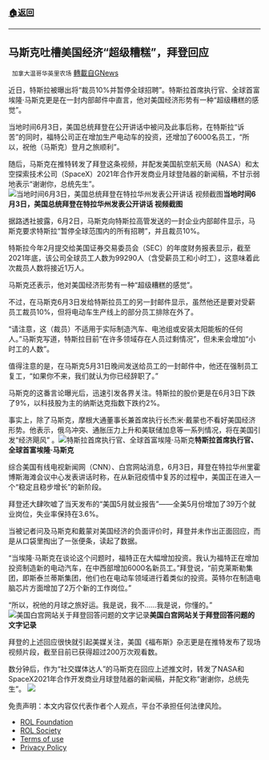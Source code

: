 ###  [:house:返回](README.md)
---


## 马斯克吐槽美国经济“超级糟糕”，拜登回应
` 加拿大温哥华英里农场` [轉載自GNews](https://gnews.org/zh-hans/2669651/)

近日，特斯拉被曝出将“裁员10%并暂停全球招聘”。特斯拉首席执行官、全球首富埃隆·马斯克更是在一封内部邮件中直言，他对美国经济形势有一种“超级糟糕的感觉”。
 
当地时间6月3日，美国总统拜登在公开讲话中被问及此事后称，在特斯拉“诉苦”的同时，福特公司正在增加生产电动车的投资，还增加了6000名员工，“所以，祝他（马斯克）登月之旅顺利”。
 
随后，马斯克在推特转发了拜登这条视频，并配发美国航空航天局（NASA）和太空探索技术公司（SpaceX）2021年合作开发商业月球登陆器的新闻稿，不甘示弱地表示“谢谢你，总统先生”。![当地时间6月3日，美国总统拜登在特拉华州发表公开讲话 视频截图](https://n.sinaimg.cn/sinakd20220605s/433/w1305h728/20220605/6c38-09cc1fc8478f6f806f282bb47b0ac263.png)**当地时间6月3日，美国总统拜登在特拉华州发表公开讲话 视频截图**
 
据路透社披露，6月2日，马斯克向特斯拉高管发送的一封企业内部邮件显示，马斯克要求特斯拉“暂停全球范围内的所有招聘”，并且裁员10%。
 
特斯拉今年2月提交给美国证券交易委员会（SEC）的年度财务报表显示，截至2021年底，该公司全球员工人数为99290人（含受薪员工和小时工），这意味着此次裁员人数将接近1万人。
 
马斯克还表示，他对美国经济形势有一种“超级糟糕的感觉”。
 
不过，在马斯克6月3日发给特斯拉员工的另一封邮件显示，虽然他还是要对受薪员工裁员10%，但将电动车生产线上的部分员工排除在外了。
 
“请注意，这（裁员）不适用于实际制造汽车、电池组或安装太阳能板的任何人。”马斯克写道，特斯拉目前“在许多领域存在人员过剩情况”，但未来会增加“小时工的人数”。
 
值得注意的是，在马斯克5月31日晚间发送给员工的一封邮件中，他还在强制员工复工，“如果你不来，我们就认为你已经辞职了。”
 
马斯克的这番言论曝光后，迅速引发各界关注。特斯拉的股价更是在6月3日下跌了9%，以科技股为主的纳斯达克指数下跌约2%。
 
事实上，除了马斯克，摩根大通董事长兼首席执行长杰米·戴蒙也不看好美国经济形势。他表示，俄乌冲突、通胀压力上升和美联储加息等一系列情况，将在美国引发“经济飓风” 。![特斯拉首席执行官、全球首富埃隆·马斯克](https://n.sinaimg.cn/sinakd20220605s/264/w681h383/20220605/210d-12f1287d08df32d70eea757c66b1acfd.jpg)**特斯拉首席执行官、全球首富埃隆·马斯克**
 
综合美国有线电视新闻网（CNN）、白宫网站消息，6月3日，拜登在特拉华州里霍博斯海滩会议中心发表讲话时称，在从新冠疫情中复苏的过程中，美国正在进入一个“稳定且稳步增长”的新阶段。
 
拜登还大肆吹嘘了当天发布的“美国5月就业报告”——全美5月份增加了39万个就业岗位，失业率保持在3.6%。
 
当被记者问及马斯克和戴蒙对美国经济的负面评价时，拜登并未作出正面回应，而是从口袋里掏出了一张便条，读起了数据。
 
“当埃隆·马斯克在谈论这个问题时，福特正在大幅增加投资。我认为福特正在增加投资制造新的电动汽车，在中西部增加6000名新员工。”拜登说，“前克莱斯勒集团，即斯泰兰蒂斯集团，他们也在电动车领域进行着类似的投资。英特尔在制造电脑芯片方面增加了2万个新的工作岗位。”
 
“所以，祝他的月球之旅好运。我是说，我不……我是说，你懂的。”![美国白宫网站关于拜登回答问题的文字记录](https://n.sinaimg.cn/sinakd20220605s/74/w1346h1128/20220605/6d88-468525dd102fd76108b99227c2b9c892.png)**美国白宫网站关于拜登回答问题的文字记录**
 
拜登的上述回应很快就引起美媒关注，美国《福布斯》杂志更是在推特发布了现场视频片段，截至目前已获得超过200万次观看数。
 
数分钟后，作为“社交媒体达人”的马斯克在回应上述推文时，转发了NASA和SpaceX2021年合作开发商业月球登陆器的新闻稿，并配文称“谢谢你，总统先生”。
 ![](https://n.sinaimg.cn/sinakd20220605s/64/w1199h2065/20220605/061f-008316ce4e9672b96a2243a409f487d1.png) 

免责声明：本文内容仅代表作者个人观点，平台不承担任何法律风险。
  
- [ROL Foundation](https://rolfoundation.org/)
- [ROL Society](https://rolsociety.org/)
- [Terms of use](https://gnews.org/terms-of-use-3/)
- [Privacy Policy](https://gnews.org/privacy-policy/)
